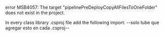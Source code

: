 error MSB4057: The target "pipelinePreDeployCopyAllFilesToOneFolder" does not exist in the project.



In every class library .csproj file add the following import:
--solo tube que agregar esto en cada .csproj--
<Import Project="$(MSBuildExtensionsPath32)\Microsoft\VisualStudio\v17.0\WebApplications\Microsoft.WebApplication.targets" Condition="Exists('$(MSBuildExtensionsPath32)\Microsoft\VisualStudio\v17.0\WebApplications\Microsoft.WebApplication.targets')" />
